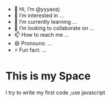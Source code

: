 - 👋 Hi, I’m @yyyaozj
- 👀 I’m interested in ...
- 🌱 I’m currently learning ...
- 💞️ I’m looking to collaborate on ...
- 📫 How to reach me ...
- 😄 Pronouns: ...
- ⚡ Fun fact: ...

<!---
yyyaozj/yyyaozj is a ✨ special ✨ repository because its `README.md` (this file) appears on your GitHub profile.
You can click the Preview link to take a look at your changes.
--->


<h1>This is my Space </h1>
<p>I try to write my first code ,use javascript </p>
<p id = "demo"></p>

<script>
function myFunction(){
  var x = "";
  for (var i = 0; i<5;i++)
    x=x+"this number is "+i +"<br>"

}
  document.geyElementByld("demo").innerHTML=x;
  }
</script>
